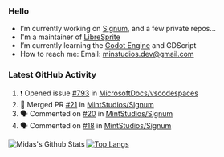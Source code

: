 ### Hello

- I’m currently working on [Signum](https://github.com/MintStudios/Signum), and a few private repos...
- I'm a maintainer of [LibreSprite](https://github.com/LibreSprite/LibreSprite)
- I’m currently learning the [Godot Engine](https://godotengine.org/) and GDScript
- How to reach me: Email: minstudios.dev@gmail.com

### Latest GitHub Activity
<!--START_SECTION:activity-->

1. ❗️ Opened issue [#793](https://github.com//MicrosoftDocs/vscodespaces/issues/793) in [MicrosoftDocs/vscodespaces](https://github.com//MicrosoftDocs/vscodespaces)
2. 🎉 Merged PR [#21](https://github.com//MintStudios/Signum/pull/21) in [MintStudios/Signum](https://github.com//MintStudios/Signum)
3. 🗣 Commented on [#20](https://github.com//MintStudios/Signum/issues/20) in [MintStudios/Signum](https://github.com//MintStudios/Signum)
4. 🗣 Commented on [#18](https://github.com//MintStudios/Signum/issues/18) in [MintStudios/Signum](https://github.com//MintStudios/Signum)
<!--END_SECTION:activity-->

<img align="left" alt="Midas's Github Stats" src="https://github-readme-stats.vercel.app/api?username=MintStudios&show_icons=true&hide_border=true&count_private=true&theme=radical" />

[![Top Langs](https://github-readme-stats.vercel.app/api/top-langs/?username=MintStudios&hide_border=true&count_private=true&theme=radical)](https://github.com/anuraghazra/github-readme-stats)
